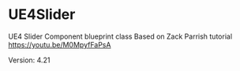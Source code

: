 # UE4Slider
UE4 Slider Component blueprint class
Based on Zack Parrish tutorial
https://youtu.be/M0MpyfFaPsA

Version: 4.21
